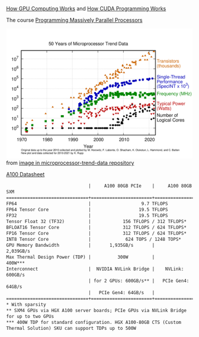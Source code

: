 
[How GPU Computing Works](https://www.nvidia.com/en-us/on-demand/session/gtcspring21-s31151/) and [How CUDA Programming Works](https://www.nvidia.com/en-us/on-demand/session/gtcspring22-s41487/)

The course [Programming Massively Parallel Processors](https://www.youtube.com/playlist?list=PLRRuQYjFhpmubuwx-w8X964ofVkW1T8O4)

![50 Years' Processor Trend](./res/50-years-processor-trend.png) from [image in microprocessor-trend-data repository](https://github.com/karlrupp/microprocessor-trend-data/blob/master/50yrs/50-years-processor-trend.png)

[A100 Datasheet](https://www.nvidia.com/content/dam/en-zz/Solutions/Data-Center/a100/pdf/nvidia-a100-datasheet-nvidia-us-2188504-web.pdf)

```
                               |     A100 80GB PCIe    |     A100 80GB SXM
===============================+=======================+=======================
FP64                           |                   9.7 TFLOPS
FP64 Tensor Core               |                  19.5 TFLOPS
FP32                           |                  19.5 TFLOPS
Tensor Float 32 (TF32)         |            156 TFLOPS / 312 TFLOPS*
BFLOAT16 Tensor Core           |            312 TFLOPS / 624 TFLOPS*
FP16 Tensor Core               |            312 TFLOPS / 624 TFLOPS*
INT8 Tensor Core               |             624 TOPS / 1248 TOPS*
GPU Memory Bandwidth           |       1,935GB/s       |       2,039GB/s
Max Thermal Design Power (TDP) |          300W         |        400W***
Interconnect                   |  NVIDIA NVLink Bridge |    NVLink: 600GB/s
                               | for 2 GPUs: 600GB/s** |   PCIe Gen4: 64GB/s
                               |   PCIe Gen4: 64GB/s   |
===============================+=======================+=======================
* With sparsity
** SXM4 GPUs via HGX A100 server boards; PCIe GPUs via NVLink Bridge for up to two GPUs
*** 400W TDP for standard configuration. HGX A100-80GB CTS (Custom Thermal Solution) SKU can support TDPs up to 500W
```
